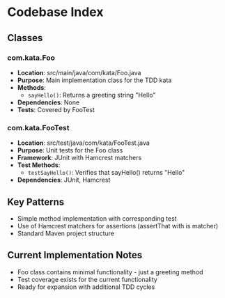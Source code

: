 # Codebase Index

## Classes

### com.kata.Foo
- **Location**: src/main/java/com/kata/Foo.java
- **Purpose**: Main implementation class for the TDD kata
- **Methods**:
  - `sayHello()`: Returns a greeting string "Hello"
- **Dependencies**: None
- **Tests**: Covered by FooTest

### com.kata.FooTest
- **Location**: src/test/java/com/kata/FooTest.java
- **Purpose**: Unit tests for the Foo class
- **Framework**: JUnit with Hamcrest matchers
- **Test Methods**:
  - `testSayHello()`: Verifies that sayHello() returns "Hello"
- **Dependencies**: JUnit, Hamcrest

## Key Patterns
- Simple method implementation with corresponding test
- Use of Hamcrest matchers for assertions (assertThat with is matcher)
- Standard Maven project structure

## Current Implementation Notes
- Foo class contains minimal functionality - just a greeting method
- Test coverage exists for the current functionality
- Ready for expansion with additional TDD cycles
